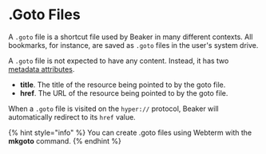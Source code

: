 # .Goto Files

A `.goto` file is a shortcut file used by Beaker in many different contexts. All bookmarks, for instance, are saved as `.goto` files in the user's system drive.

A `.goto` file is not expected to have any content. Instead, it has two [metadata attributes](introduction-to-hyperdrive.md#file-k-v-metadata).

* **title**. The title of the resource being pointed to by the goto file.
* **href**. The URL of the resource being pointed to by the goto file.

When a `.goto` file is visited on the `hyper://` protocol, Beaker will automatically redirect to its `href` value.

{% hint style="info" %}
You can create .goto files using Webterm with the **mkgoto** command.
{% endhint %}

